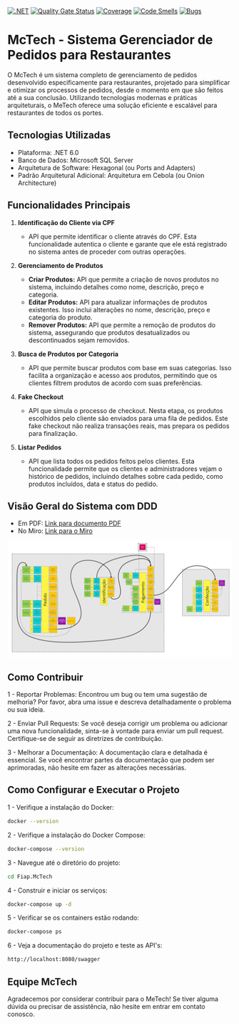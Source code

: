 [![.NET](https://github.com/Grupo-68-FIAP/Fiap.McTech/actions/workflows/dotnet.yml/badge.svg)](https://github.com/Grupo-68-FIAP/Fiap.McTech/actions/workflows/dotnet.yml) [![Quality Gate Status](https://sonarcloud.io/api/project_badges/measure?project=Grupo-68-FIAP_Fiap.McTech&metric=alert_status)](https://sonarcloud.io/summary/new_code?id=Grupo-68-FIAP_Fiap.McTech) [![Coverage](https://sonarcloud.io/api/project_badges/measure?project=Grupo-68-FIAP_Fiap.McTech&metric=coverage)](https://sonarcloud.io/summary/new_code?id=Grupo-68-FIAP_Fiap.McTech) [![Code Smells](https://sonarcloud.io/api/project_badges/measure?project=Grupo-68-FIAP_Fiap.McTech&metric=code_smells)](https://sonarcloud.io/summary/new_code?id=Grupo-68-FIAP_Fiap.McTech) [![Bugs](https://sonarcloud.io/api/project_badges/measure?project=Grupo-68-FIAP_Fiap.McTech&metric=bugs)](https://sonarcloud.io/summary/new_code?id=Grupo-68-FIAP_Fiap.McTech)
# McTech - Sistema Gerenciador de Pedidos para Restaurantes

O McTech é um sistema completo de gerenciamento de pedidos desenvolvido especificamente para restaurantes, projetado para simplificar e otimizar os processos de pedidos, desde o momento em que são feitos até a sua conclusão. 
Utilizando tecnologias modernas e práticas arquiteturais, o MeTech oferece uma solução eficiente e escalável para restaurantes de todos os portes.

## Tecnologias Utilizadas
 - Plataforma: .NET 6.0
 - Banco de Dados: Microsoft SQL Server
 - Arquitetura de Software: Hexagonal (ou Ports and Adapters)
 - Padrão Arquitetural Adicional: Arquitetura em Cebola (ou Onion Architecture)

## Funcionalidades Principais
1. **Identificação do Cliente via CPF**
   - API que permite identificar o cliente através do CPF. Esta funcionalidade autentica o cliente e garante que ele está registrado no sistema antes de proceder com outras operações.

2. **Gerenciamento de Produtos**
   - **Criar Produtos:** API que permite a criação de novos produtos no sistema, incluindo detalhes como nome, descrição, preço e categoria.
   - **Editar Produtos:** API para atualizar informações de produtos existentes. Isso inclui alterações no nome, descrição, preço e categoria do produto.
   - **Remover Produtos:** API que permite a remoção de produtos do sistema, assegurando que produtos desatualizados ou descontinuados sejam removidos.

3. **Busca de Produtos por Categoria**
   - API que permite buscar produtos com base em suas categorias. Isso facilita a organização e acesso aos produtos, permitindo que os clientes filtrem produtos de acordo com suas preferências.

4. **Fake Checkout**
   - API que simula o processo de checkout. Nesta etapa, os produtos escolhidos pelo cliente são enviados para uma fila de pedidos. Este fake checkout não realiza transações reais, mas prepara os pedidos para finalização.

5. **Listar Pedidos**
   - API que lista todos os pedidos feitos pelos clientes. Esta funcionalidade permite que os clientes e administradores vejam o histórico de pedidos, incluindo detalhes sobre cada pedido, como produtos incluídos, data e status do pedido.

## Visão Geral do Sistema com DDD

- Em PDF: [Link para documento PDF](./Documentação%20do%20Sistema%20com%20DDD.pdf)
- No Miro: [Link para o Miro](https://miro.com/app/board/uXjVKVozBqw=/)

![DDD do Sistema](./ddd-sistema.jpg)

## Como Contribuir

1 - Reportar Problemas: Encontrou um bug ou tem uma sugestão de melhoria? Por favor, abra uma issue e descreva detalhadamente o problema ou sua ideia.

2 - Enviar Pull Requests: Se você deseja corrigir um problema ou adicionar uma nova funcionalidade, sinta-se à vontade para enviar um pull request. Certifique-se de seguir as diretrizes de contribuição.

3 - Melhorar a Documentação: A documentação clara e detalhada é essencial. Se você encontrar partes da documentação que podem ser aprimoradas, não hesite em fazer as alterações necessárias.


## Como Configurar e Executar o Projeto

1 - Verifique a instalação do Docker:

```sh
docker --version
```

2 - Verifique a instalação do Docker Compose:

```sh
docker-compose --version
```

3 - Navegue até o diretório do projeto:

```sh
cd Fiap.McTech
```

4 - Construir e iniciar os serviços:

```sh
docker-compose up -d
```

5 - Verificar se os containers estão rodando:

```sh
docker-compose ps
```

6 - Veja a documentação do projeto e teste as API's:

```sh
http://localhost:8080/swagger
```

## Equipe McTech
Agradecemos por considerar contribuir para o MeTech! Se tiver alguma dúvida ou precisar de assistência, não hesite em entrar em contato conosco.
